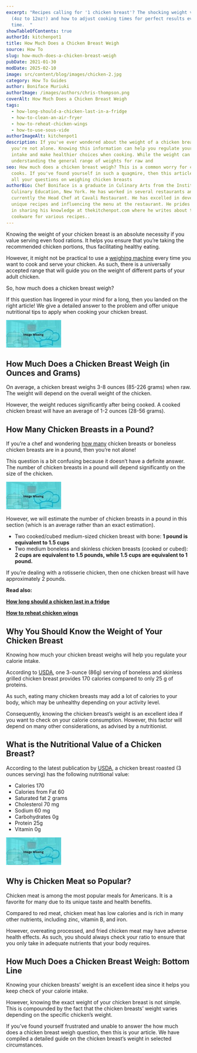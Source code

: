 ```yaml
---
excerpt: "Recipes calling for '1 chicken breast'? The shocking weight variations
  (4oz to 12oz!) and how to adjust cooking times for perfect results every
  time.  "
showTableOfContents: true
authorId: kitchenpot1
title: How Much Does a Chicken Breast Weigh
source: How To
slug: how-much-does-a-chicken-breast-weigh
pubDate: 2021-01-30
modDate: 2025-02-10
image: src/content/blog/images/chicken-2.jpg
category: How To Guides
author: Boniface Muriuki
authorImage: /images/authors/chris-thompson.png
coverAlt: How Much Does a Chicken Breast Weigh
tags:
  - how-long-should-a-chicken-last-in-a-fridge
  - how-to-clean-an-air-fryer
  - how-to-reheat-chicken-wings
  - how-to-use-sous-vide
authorImageAlt: kitchenpot1
description: If you've ever wondered about the weight of a chicken breast,
  you're not alone. Knowing this information can help you regulate your calorie
  intake and make healthier choices when cooking. While the weight can vary,
  understanding the general range of weights for raw and
seo: How much does a chicken breast weigh? This is a common worry for chefs and
  cooks. If you've found yourself in such a quagmire, then this article answers
  all your questions on weighing chicken breasts
authorBio: Chef Boniface is a graduate in Culinary Arts from the Institute of
  Culinary Education, New York. He has worked in several restaurants and is
  currently the Head Chef at Cavali Restaurant. He has excelled in developing
  unique recipes and influencing the menu at the restaurant. He prides himself
  in sharing his knowledge at thekitchenpot.com where he writes about the best
  cookware for various recipes..
---
```


Knowing the weight of your chicken breast is an absolute necessity if you value serving even food rations. It helps you ensure that you’re taking the recommended chicken portions, thus facilitating healthy eating.

However, it might not be practical to use a [weighing machine](https://en.wikipedia.org/wiki/Weighing_scale) every time you want to cook and serve your chicken. As such, there is a universally accepted range that will guide you on the weight of different parts of your adult chicken.

So, how much does a chicken breast weigh?

If this question has lingered in your mind for a long, then you landed on the right article! We give a detailed answer to the problem and offer unique nutritional tips to apply when cooking your chicken breast. 

![How Much Does a Chicken Breast Weigh](images/portablegasgrill.jpg)

## How Much Does a Chicken Breast Weigh (in Ounces and Grams)

On average, a chicken breast weighs 3-8 ounces (85-226 grams) when raw. The weight will depend on the overall weight of the chicken. 

However, the weight reduces significantly after being cooked. A cooked chicken breast will have an average of 1-2 ounces (28-56 grams).

## How Many Chicken Breasts in a Pound?

If you’re a chef and wondering [how many](https://boatbasincafe.com/how-many-chicken-breast-are-in-a-pound/) chicken breasts or boneless chicken breasts are in a pound, then you’re not alone!

This question is a bit confusing because it doesn’t have a definite answer. The number of chicken breasts in a pound will depend significantly on the size of the chicken.

![How Many Chicken Breasts in a Pound?](images/portablegasgrill.jpg)

However, we will estimate the number of chicken breasts in a pound in this section (which is an average rather than an exact estimation).

-   Two cooked/cubed medium-sized chicken breast with bone: **1 pound is equivalent to 1.5 cups**
-   Two medium boneless and skinless chicken breasts (cooked or cubed): **2 cups are equivalent to 1.5 pounds, while 1.5 cups are equivalent to 1 pound.** 

If you’re dealing with a rotisserie chicken, then one chicken breast will have approximately 2 pounds. 

**Read also:**

**[How long should a chicken last in a fridge](https://thekitchenpot.com/blog/how-long-does-chicken-last-in-the-fridge//)**

**[How to reheat chicken wings](https://thekitchenpot.com/blog/how-to-reheat-chicken-wings//)**

## Why You Should Know the Weight of Your Chicken Breast

Knowing how much your chicken breast weighs will help you regulate your calorie intake.

According to [USDA](https://www.fsis.usda.gov/shared/PDF/Chicken_Turkey_Nutrition_Facts.pdf), one 3-ounce (86g) serving of boneless and skinless grilled chicken breast provides 170 calories compared to only 25 g of proteins. 

As such, eating many chicken breasts may add a lot of calories to your body, which may be unhealthy depending on your activity level. 

Consequently, knowing the chicken breast’s weight is an excellent idea if you want to check on your calorie consumption. However, this factor will depend on many other considerations, as advised by a nutritionist. 

## What is the Nutritional Value of a Chicken Breast?

According to the latest publication by [USDA](https://www.fsis.usda.gov/shared/PDF/Chicken_Turkey_Nutrition_Facts.pdf), a chicken breast roasted (3 ounces serving) has the following nutritional value:

-   Calories 170
-   Calories from Fat 60
-   Saturated fat 2 grams
-   Cholesterol 70 mg 
-   Sodium 60 mg
-   Carbohydrates 0g 
-   Protein 25g 
-   Vitamin 0g

![What is the Nutritional Value of a Chicken Breast?](images/portablegasgrill.jpg)

## Why is Chicken Meat so Popular?

Chicken meat is among the most popular meals for Americans. It is a favorite for many due to its unique taste and health benefits.

Compared to red meat, chicken meat has low calories and is rich in many other nutrients, including zinc, vitamin B, and iron. 

However, overeating processed, and fried chicken meat may have adverse health effects. As such, you should always check your ratio to ensure that you only take in adequate nutrients that your body requires. 

## How Much Does a Chicken Breast Weigh: Bottom Line

Knowing your chicken breasts’ weight is an excellent idea since it helps you keep check of your calorie intake. 

However, knowing the exact weight of your chicken breast is not simple. This is compounded by the fact that the chicken breasts’ weight varies depending on the specific chicken’s weight. 

If you’ve found yourself frustrated and unable to answer the how much does a chicken breast weigh question, then this is your article. We have compiled a detailed guide on the chicken breast’s weight in selected circumstances.
